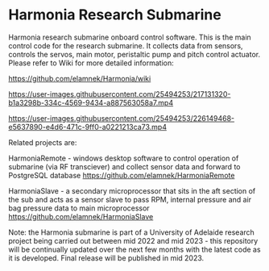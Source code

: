 # Harmonia Research Submarine
Harmonia research submarine onboard control software. This is the main control code for the research submarine. It collects data from sensors, controls the servos, main motor, peristaltic pump and pitch control actuator. Please refer to Wiki for more detailed information:

https://github.com/elamnek/Harmonia/wiki

https://user-images.githubusercontent.com/25494253/217131320-b1a3298b-334c-4569-9434-a887563058a7.mp4



https://user-images.githubusercontent.com/25494253/226149468-e5637890-e4d6-471c-9ff0-a0221213ca73.mp4




Related projects are: 

HarmoniaRemote - windows desktop software to control operation of submarine (via RF transciever) and collect sensor data and forward to PostgreSQL database
https://github.com/elamnek/HarmoniaRemote


HarmoniaSlave - a secondary microprocessor that sits in the aft section of the sub and acts as a sensor slave to pass RPM, internal pressure and air bag pressure data to main microprocessor
https://github.com/elamnek/HarmoniaSlave

Note: the Harmonia submarine is part of a University of Adelaide research project being carried out between mid 2022 and mid 2023 - this repository will be continually updated over the next few months with the latest code as it is developed. Final release will be published in mid 2023.
